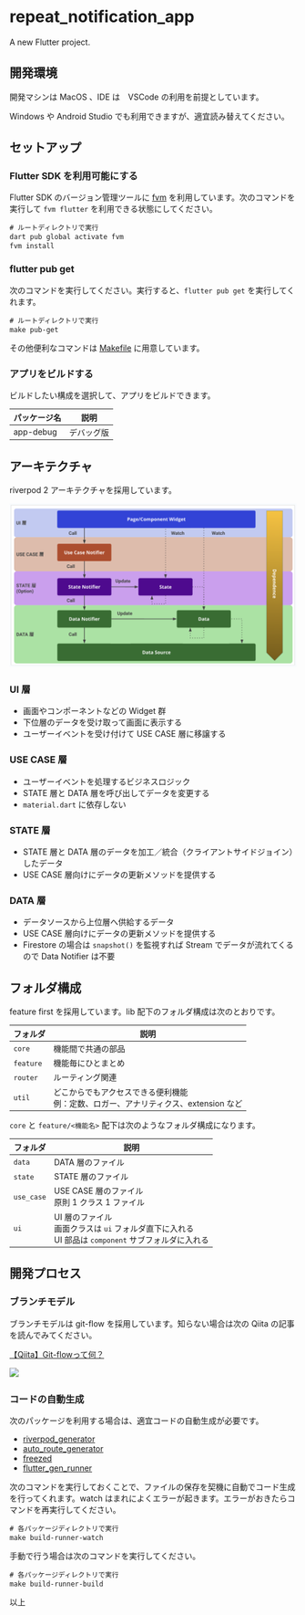 # repeat_notification_app

A new Flutter project.

## 開発環境

開発マシンは MacOS 、IDE は　VSCode の利用を前提としています。

Windows や Android Studio でも利用できますが、適宜読み替えてください。

## セットアップ

### Flutter SDK を利用可能にする

Flutter SDK のバージョン管理ツールに [fvm](https://pub.dev/packages/fvm) を利用しています。次のコマンドを実行して `fvm flutter` を利用できる状態にしてください。

```
# ルートディレクトリで実行
dart pub global activate fvm
fvm install
```

### flutter pub get

次のコマンドを実行してください。実行すると、`flutter pub get` を実行してくれます。

```
# ルートディレクトリで実行
make pub-get
```

その他便利なコマンドは [Makefile](Makefile) に用意しています。

### アプリをビルドする

ビルドしたい構成を選択して、アプリをビルドできます。

パッケージ名|説明
--|--
app-debug|デバッグ版

## アーキテクチャ

riverpod 2 アーキテクチャを採用しています。

![](docs/images/architecture.png)

### UI 層

- 画面やコンポーネントなどの Widget 群
- 下位層のデータを受け取って画面に表示する
- ユーザーイベントを受け付けて USE CASE 層に移譲する

### USE CASE 層

- ユーザーイベントを処理するビジネスロジック
- STATE 層と DATA 層を呼び出してデータを変更する
- `material.dart` に依存しない

### STATE 層

- STATE 層と DATA 層のデータを加工／統合（クライアントサイドジョイン）したデータ
- USE CASE 層向けにデータの更新メソッドを提供する

### DATA 層

- データソースから上位層へ供給するデータ
- USE CASE 層向けにデータの更新メソッドを提供する
- Firestore の場合は `snapshot()` を監視すれば Stream でデータが流れてくるので Data Notifier は不要

## フォルダ構成

feature first を採用しています。lib 配下のフォルダ構成は次のとおりです。

フォルダ|説明
--|--
`core`|機能間で共通の部品
`feature`|機能毎にひとまとめ
`router`|ルーティング関連
`util`|どこからでもアクセスできる便利機能<br>例：定数、ロガー、アナリティクス、extension など

`core` と `feature/<機能名>` 配下は次のようなフォルダ構成になります。

フォルダ|説明
--|--
`data`|DATA 層のファイル
`state`|STATE 層のファイル
`use_case`|USE CASE 層のファイル<br>原則 1 クラス 1 ファイル
`ui`|UI 層のファイル<br>画面クラスは `ui` フォルダ直下に入れる<br>UI 部品は `component` サブフォルダに入れる

## 開発プロセス

### ブランチモデル

ブランチモデルは git-flow を採用しています。知らない場合は次の Qiita の記事を読んでみてください。

[【Qiita】Git-flowって何？](https://qiita.com/KosukeSone/items/514dd24828b485c69a05)

<img src="https://qiita-user-contents.imgix.net/https%3A%2F%2Fqiita-image-store.s3.amazonaws.com%2F0%2F53309%2F06140121-a0b6-427f-c149-6858c149738e.png?ixlib=rb-4.0.0&auto=format&gif-q=60&q=75&w=1400&fit=max&s=e54e831191e127e8ec6ed4425c7dfe86" width=400>

### コードの自動生成

次のパッケージを利用する場合は、適宜コードの自動生成が必要です。

- [riverpod_generator](https://pub.dev/packages/riverpod_generator)
- [auto_route_generator](https://pub.dev/packages/auto_route_generator)
- [freezed](https://pub.dev/packages/freezed)
- [flutter_gen_runner](https://pub.dev/packages/flutter_gen_runner)

次のコマンドを実行しておくことで、ファイルの保存を契機に自動でコード生成を行ってくれます。watch はまれによくエラーが起きます。エラーがおきたらコマンドを再実行してください。

```
# 各パッケージディレクトリで実行
make build-runner-watch
```

手動で行う場合は次のコマンドを実行してください。

```
# 各パッケージディレクトリで実行
make build-runner-build
```

以上
